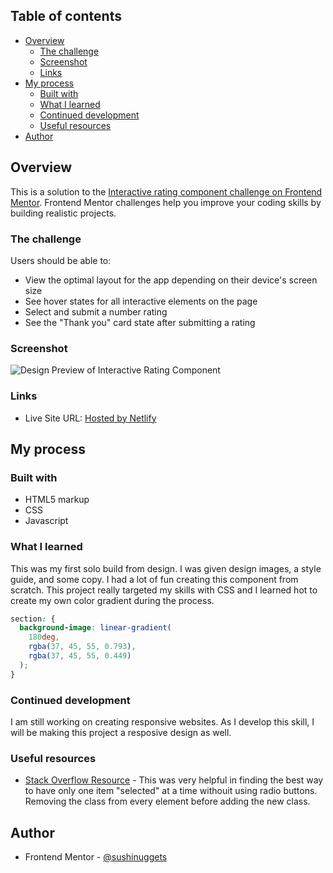 ## Table of contents

- [Overview](#overview)
  - [The challenge](#the-challenge)
  - [Screenshot](#screenshot)
  - [Links](#links)
- [My process](#my-process)
  - [Built with](#built-with)
  - [What I learned](#what-i-learned)
  - [Continued development](#continued-development)
  - [Useful resources](#useful-resources)
- [Author](#author)

## Overview

This is a solution to the [Interactive rating component challenge on Frontend Mentor](https://www.frontendmentor.io/challenges/interactive-rating-component-koxpeBUmI). Frontend Mentor challenges help you improve your coding skills by building realistic projects.

### The challenge

Users should be able to:

- View the optimal layout for the app depending on their device's screen size
- See hover states for all interactive elements on the page
- Select and submit a number rating
- See the "Thank you" card state after submitting a rating

### Screenshot

![Design Preview of Interactive Rating Component](./screenshot-1.jpg)

### Links

<!-- - Solution URL: [Add solution URL here](https://your-solution-url.com) -->

- Live Site URL: [Hosted by Netlify](https://sage-bubblegum-21eea3.netlify.app/)

## My process

### Built with

- HTML5 markup
- CSS
- Javascript

### What I learned

This was my first solo build from design. I was given design images, a style guide, and some copy. I had a lot of fun creating this component from scratch. This project really targeted my skills with CSS and I learned hot to create my own color gradient during the process.

```css
section: {
  background-image: linear-gradient(
    180deg,
    rgba(37, 45, 55, 0.793),
    rgba(37, 45, 55, 0.449)
  );
}
```

### Continued development

I am still working on creating responsive websites. As I develop this skill, I will be making this project a resposive design as well.

### Useful resources

- [Stack Overflow Resource](https://stackoverflow.com/questions/57878224/how-to-allow-only-one-element-with-a-specific-class) - This was very helpful in finding the best way to have only one item "selected" at a time withouit using radio buttons. Removing the class from every element before adding the new class.

## Author

<!-- - Website - [Megan](https://www.your-site.com) -->

- Frontend Mentor - [@sushinuggets](https://www.frontendmentor.io/profile/sushinuggets)
